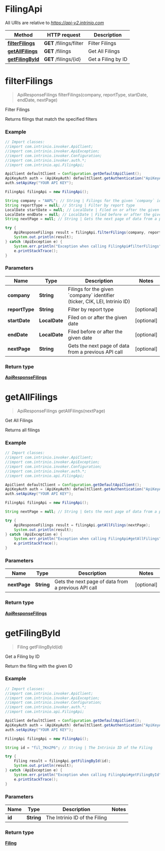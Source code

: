 # FilingApi

All URIs are relative to *https://api-v2.intrinio.com*

Method | HTTP request | Description
------------- | ------------- | -------------
[**filterFilings**](FilingApi.md#filterFilings) | **GET** /filings/filter | Filter Filings
[**getAllFilings**](FilingApi.md#getAllFilings) | **GET** /filings | Get All Filings
[**getFilingById**](FilingApi.md#getFilingById) | **GET** /filings/{id} | Get a Filing by ID


<a name="filterFilings"></a>
# **filterFilings**
> ApiResponseFilings filterFilings(company, reportType, startDate, endDate, nextPage)

Filter Filings

Returns filings that match the specified filters

### Example
```java
// Import classes:
//import com.intrinio.invoker.ApiClient;
//import com.intrinio.invoker.ApiException;
//import com.intrinio.invoker.Configuration;
//import com.intrinio.invoker.auth.*;
//import com.intrinio.api.FilingApi;

ApiClient defaultClient = Configuration.getDefaultApiClient();
ApiKeyAuth auth = (ApiKeyAuth) defaultClient.getAuthentication("ApiKeyAuth");
auth.setApiKey("YOUR API KEY");

FilingApi filingApi = new FilingApi();

String company = "AAPL"; // String | Filings for the given `company` identifier (ticker, CIK, LEI, Intrinio ID)
String reportType = null; // String | Filter by report type
LocalDate startDate = null; // LocalDate | Filed on or after the given date
LocalDate endDate = null; // LocalDate | Filed before or after the given date
String nextPage = null; // String | Gets the next page of data from a previous API call

try {
    ApiResponseFilings result = filingApi.filterFilings(company, reportType, startDate, endDate, nextPage);
    System.out.println(result);
} catch (ApiException e) {
    System.err.println("Exception when calling FilingApi#filterFilings");
    e.printStackTrace();
}
```

### Parameters

Name | Type | Description  | Notes
------------- | ------------- | ------------- | -------------
 **company** | **String**| Filings for the given &#x60;company&#x60; identifier (ticker, CIK, LEI, Intrinio ID) |
 **reportType** | **String**| Filter by report type | [optional]
 **startDate** | **LocalDate**| Filed on or after the given date | [optional]
 **endDate** | **LocalDate**| Filed before or after the given date | [optional]
 **nextPage** | **String**| Gets the next page of data from a previous API call | [optional]

### Return type

[**ApiResponseFilings**](ApiResponseFilings.md)

<a name="getAllFilings"></a>
# **getAllFilings**
> ApiResponseFilings getAllFilings(nextPage)

Get All Filings

Returns all filings

### Example
```java
// Import classes:
//import com.intrinio.invoker.ApiClient;
//import com.intrinio.invoker.ApiException;
//import com.intrinio.invoker.Configuration;
//import com.intrinio.invoker.auth.*;
//import com.intrinio.api.FilingApi;

ApiClient defaultClient = Configuration.getDefaultApiClient();
ApiKeyAuth auth = (ApiKeyAuth) defaultClient.getAuthentication("ApiKeyAuth");
auth.setApiKey("YOUR API KEY");

FilingApi filingApi = new FilingApi();

String nextPage = null; // String | Gets the next page of data from a previous API call

try {
    ApiResponseFilings result = filingApi.getAllFilings(nextPage);
    System.out.println(result);
} catch (ApiException e) {
    System.err.println("Exception when calling FilingApi#getAllFilings");
    e.printStackTrace();
}
```

### Parameters

Name | Type | Description  | Notes
------------- | ------------- | ------------- | -------------
 **nextPage** | **String**| Gets the next page of data from a previous API call | [optional]

### Return type

[**ApiResponseFilings**](ApiResponseFilings.md)

<a name="getFilingById"></a>
# **getFilingById**
> Filing getFilingById(id)

Get a Filing by ID

Return the filing with the given ID

### Example
```java
// Import classes:
//import com.intrinio.invoker.ApiClient;
//import com.intrinio.invoker.ApiException;
//import com.intrinio.invoker.Configuration;
//import com.intrinio.invoker.auth.*;
//import com.intrinio.api.FilingApi;

ApiClient defaultClient = Configuration.getDefaultApiClient();
ApiKeyAuth auth = (ApiKeyAuth) defaultClient.getAuthentication("ApiKeyAuth");
auth.setApiKey("YOUR API KEY");

FilingApi filingApi = new FilingApi();

String id = "fil_7Kn2P6"; // String | The Intrinio ID of the Filing

try {
    Filing result = filingApi.getFilingById(id);
    System.out.println(result);
} catch (ApiException e) {
    System.err.println("Exception when calling FilingApi#getFilingById");
    e.printStackTrace();
}
```

### Parameters

Name | Type | Description  | Notes
------------- | ------------- | ------------- | -------------
 **id** | **String**| The Intrinio ID of the Filing |

### Return type

[**Filing**](Filing.md)

